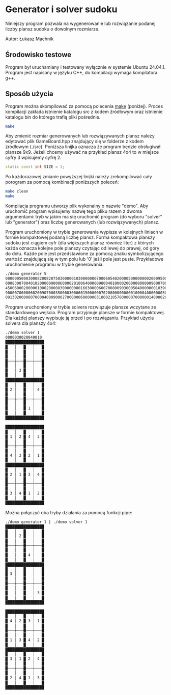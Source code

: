 # Generator i solver sudoku

Niniejszy program pozwala na wygenerowanie lub rozwiązanie podanej liczby plansz sudoku o dowolnym rozmiarze.

Autor: Łukasz Machnik

## Środowisko testowe

Program był uruchamiany i testowany wyłącznie w systemie Ubuntu 24.04.1. Program jest napisany w języku C++, do kompilacji wymaga kompilatora g++.

## Sposób użycia

Program można skompilować za pomocą polecenia [make](https://www.gnu.org/software/make/manual/make.html) (poniżej). Proces kompilacji zakłada istnienie katalogu src z kodem źródłowym oraz istnienie katalogu bin do którego trafią pliki pośrednie.

```bash
make
```

Aby zmienić rozmiar generowanych lub rozwiązywanych plansz należy edytować plik GameBoard.hpp znajdujący się w folderze z kodem źródłowym (./src). Poniższa linijka oznacza że program będzie obsługiwał plansze 9x9. Jeżeli chcemy używać na przykład plansz 4x4 to w miejsce cyfry 3 wpisujemy cyfrę 2. 

```C++
static const int SIZE = 3;
```

Po każdorazowej zmianie powyższej linijki należy zrekompilować cały porogram za pomocą kombinacji poniższych poleceń:

```bash
make clean
make
```

Kompilacja programu utworzy plik wykonalny o nazwie "demo". Aby uruchomić program wpisujemy nazwę tego pliku razem z dwoma argumentami: tryb w jakim ma się uruchomić program (do wyboru "solver" lub "generator") oraz liczbę generowanych (lub rozwiązywanych) plansz. 

Program uruchomiony w trybie generowania wypisze w kolejnych liniach w formie kompaktowej podaną liczbę plansz. Forma kompaktowa planszy sudoku jest ciągiem cyfr (dla większych plansz również liter) z których każda oznacza kolejne pole planszy czytając od lewej do prawej, od góry do dołu. Każde pole jest przedstawione za pomocą znaku symbolizującego wartość znajdującą się w tym polu lub '0' jeśli pole jest puste. Przykładowe uruchomienie programu w trybie generowania:

```bash
./demo generator 5
000000500030008200820750300000103000000070006054020000500000000200095008008400190
000830070040102000009000600002010064000009800401000020000080000090007006020004730
450060002000001000200008300000080160300006007008009030005040000000103900000000000
900007000006020090700035000030006015000000702080000000001000040800000500040052006
091302000080700004000900027000000600000031800210578000007000000140000200500000049
```

Program uruchomiony w trybie solvera rozwiązuje plansze wczytane ze standardowego wejścia. Program przyjmuje plansze w formie kompaktowej. Dla każdej planszy wypisuje ją przed i po rozwiązaniu. Przykład użycia solvera dla planszy 4x4:

```bash
./demo solver 1
0000030020040010
█████████████████
█   │   █   │   █
█   │   █   │   █
█   │   █   │   █
█───┼───█───┼───█
█   │   █   │   █
█   │ 3 █   │   █
█   │   █   │   █
█████████████████
█   │   █   │   █
█ 2 │   █   │ 4 █
█   │   █   │   █
█───┼───█───┼───█
█   │   █   │   █
█   │   █ 1 │   █
█   │   █   │   █
█████████████████

█████████████████
█   │   █   │   █
█ 1 │ 2 █ 4 │ 3 █
█   │   █   │   █
█───┼───█───┼───█
█   │   █   │   █
█ 4 │ 3 █ 2 │ 1 █
█   │   █   │   █
█████████████████
█   │   █   │   █
█ 2 │ 1 █ 3 │ 4 █
█   │   █   │   █
█───┼───█───┼───█
█   │   █   │   █
█ 3 │ 4 █ 1 │ 2 █
█   │   █   │   █
█████████████████
```

Można połączyć oba tryby działania za pomocą funkcji pipe:
```bash
./demo generator 1 | ./demo solver 1
█████████████████
█   │   █   │   █
█   │ 2 █   │   █
█   │   █   │   █
█───┼───█───┼───█
█   │   █   │   █
█   │   █ 4 │   █
█   │   █   │   █
█████████████████
█   │   █   │   █
█ 3 │   █   │   █
█   │   █   │   █
█───┼───█───┼───█
█   │   █   │   █
█   │   █   │ 3 █
█   │   █   │   █
█████████████████

█████████████████
█   │   █   │   █
█ 4 │ 2 █ 3 │ 1 █
█   │   █   │   █
█───┼───█───┼───█
█   │   █   │   █
█ 1 │ 3 █ 4 │ 2 █
█   │   █   │   █
█████████████████
█   │   █   │   █
█ 3 │ 1 █ 2 │ 4 █
█   │   █   │   █
█───┼───█───┼───█
█   │   █   │   █
█ 2 │ 4 █ 1 │ 3 █
█   │   █   │   █
█████████████████
```

